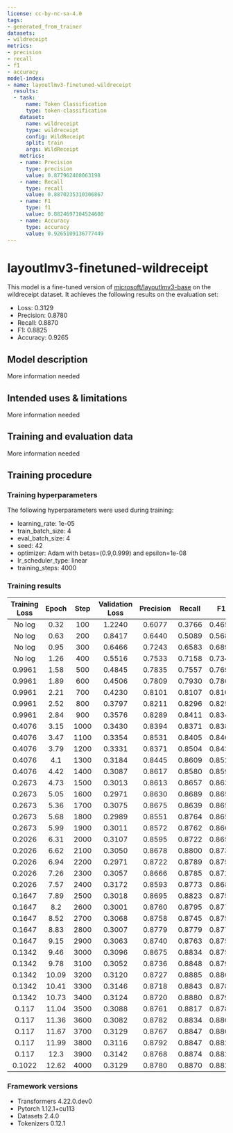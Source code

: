 ```yaml
---
license: cc-by-nc-sa-4.0
tags:
- generated_from_trainer
datasets:
- wildreceipt
metrics:
- precision
- recall
- f1
- accuracy
model-index:
- name: layoutlmv3-finetuned-wildreceipt
  results:
  - task:
      name: Token Classification
      type: token-classification
    dataset:
      name: wildreceipt
      type: wildreceipt
      config: WildReceipt
      split: train
      args: WildReceipt
    metrics:
    - name: Precision
      type: precision
      value: 0.877962408063198
    - name: Recall
      type: recall
      value: 0.8870235310306867
    - name: F1
      type: f1
      value: 0.8824697104524608
    - name: Accuracy
      type: accuracy
      value: 0.9265109136777449
---
```


<!-- This model card has been generated automatically according to the information the Trainer had access to. You
should probably proofread and complete it, then remove this comment. -->

# layoutlmv3-finetuned-wildreceipt

This model is a fine-tuned version of [microsoft/layoutlmv3-base](https://huggingface.co/microsoft/layoutlmv3-base) on the wildreceipt dataset.
It achieves the following results on the evaluation set:
- Loss: 0.3129
- Precision: 0.8780
- Recall: 0.8870
- F1: 0.8825
- Accuracy: 0.9265

## Model description

More information needed

## Intended uses & limitations

More information needed

## Training and evaluation data

More information needed

## Training procedure

### Training hyperparameters

The following hyperparameters were used during training:
- learning_rate: 1e-05
- train_batch_size: 4
- eval_batch_size: 4
- seed: 42
- optimizer: Adam with betas=(0.9,0.999) and epsilon=1e-08
- lr_scheduler_type: linear
- training_steps: 4000

### Training results

| Training Loss | Epoch | Step | Validation Loss | Precision | Recall | F1     | Accuracy |
|:-------------:|:-----:|:----:|:---------------:|:---------:|:------:|:------:|:--------:|
| No log        | 0.32  | 100  | 1.2240          | 0.6077    | 0.3766 | 0.4650 | 0.7011   |
| No log        | 0.63  | 200  | 0.8417          | 0.6440    | 0.5089 | 0.5685 | 0.7743   |
| No log        | 0.95  | 300  | 0.6466          | 0.7243    | 0.6583 | 0.6897 | 0.8311   |
| No log        | 1.26  | 400  | 0.5516          | 0.7533    | 0.7158 | 0.7341 | 0.8537   |
| 0.9961        | 1.58  | 500  | 0.4845          | 0.7835    | 0.7557 | 0.7693 | 0.8699   |
| 0.9961        | 1.89  | 600  | 0.4506          | 0.7809    | 0.7930 | 0.7869 | 0.8770   |
| 0.9961        | 2.21  | 700  | 0.4230          | 0.8101    | 0.8107 | 0.8104 | 0.8886   |
| 0.9961        | 2.52  | 800  | 0.3797          | 0.8211    | 0.8296 | 0.8253 | 0.8983   |
| 0.9961        | 2.84  | 900  | 0.3576          | 0.8289    | 0.8411 | 0.8349 | 0.9016   |
| 0.4076        | 3.15  | 1000 | 0.3430          | 0.8394    | 0.8371 | 0.8382 | 0.9055   |
| 0.4076        | 3.47  | 1100 | 0.3354          | 0.8531    | 0.8405 | 0.8467 | 0.9071   |
| 0.4076        | 3.79  | 1200 | 0.3331          | 0.8371    | 0.8504 | 0.8437 | 0.9076   |
| 0.4076        | 4.1   | 1300 | 0.3184          | 0.8445    | 0.8609 | 0.8526 | 0.9118   |
| 0.4076        | 4.42  | 1400 | 0.3087          | 0.8617    | 0.8580 | 0.8598 | 0.9150   |
| 0.2673        | 4.73  | 1500 | 0.3013          | 0.8613    | 0.8657 | 0.8635 | 0.9177   |
| 0.2673        | 5.05  | 1600 | 0.2971          | 0.8630    | 0.8689 | 0.8659 | 0.9181   |
| 0.2673        | 5.36  | 1700 | 0.3075          | 0.8675    | 0.8639 | 0.8657 | 0.9177   |
| 0.2673        | 5.68  | 1800 | 0.2989          | 0.8551    | 0.8764 | 0.8656 | 0.9193   |
| 0.2673        | 5.99  | 1900 | 0.3011          | 0.8572    | 0.8762 | 0.8666 | 0.9194   |
| 0.2026        | 6.31  | 2000 | 0.3107          | 0.8595    | 0.8722 | 0.8658 | 0.9181   |
| 0.2026        | 6.62  | 2100 | 0.3050          | 0.8678    | 0.8800 | 0.8739 | 0.9220   |
| 0.2026        | 6.94  | 2200 | 0.2971          | 0.8722    | 0.8789 | 0.8755 | 0.9237   |
| 0.2026        | 7.26  | 2300 | 0.3057          | 0.8666    | 0.8785 | 0.8725 | 0.9209   |
| 0.2026        | 7.57  | 2400 | 0.3172          | 0.8593    | 0.8773 | 0.8682 | 0.9184   |
| 0.1647        | 7.89  | 2500 | 0.3018          | 0.8695    | 0.8823 | 0.8759 | 0.9228   |
| 0.1647        | 8.2   | 2600 | 0.3001          | 0.8760    | 0.8795 | 0.8777 | 0.9256   |
| 0.1647        | 8.52  | 2700 | 0.3068          | 0.8758    | 0.8745 | 0.8752 | 0.9235   |
| 0.1647        | 8.83  | 2800 | 0.3007          | 0.8779    | 0.8779 | 0.8779 | 0.9248   |
| 0.1647        | 9.15  | 2900 | 0.3063          | 0.8740    | 0.8763 | 0.8751 | 0.9228   |
| 0.1342        | 9.46  | 3000 | 0.3096          | 0.8675    | 0.8834 | 0.8754 | 0.9235   |
| 0.1342        | 9.78  | 3100 | 0.3052          | 0.8736    | 0.8848 | 0.8792 | 0.9249   |
| 0.1342        | 10.09 | 3200 | 0.3120          | 0.8727    | 0.8885 | 0.8805 | 0.9252   |
| 0.1342        | 10.41 | 3300 | 0.3146          | 0.8718    | 0.8843 | 0.8780 | 0.9243   |
| 0.1342        | 10.73 | 3400 | 0.3124          | 0.8720    | 0.8880 | 0.8799 | 0.9253   |
| 0.117         | 11.04 | 3500 | 0.3088          | 0.8761    | 0.8817 | 0.8789 | 0.9252   |
| 0.117         | 11.36 | 3600 | 0.3082          | 0.8782    | 0.8834 | 0.8808 | 0.9257   |
| 0.117         | 11.67 | 3700 | 0.3129          | 0.8767    | 0.8847 | 0.8807 | 0.9256   |
| 0.117         | 11.99 | 3800 | 0.3116          | 0.8792    | 0.8847 | 0.8820 | 0.9265   |
| 0.117         | 12.3  | 3900 | 0.3142          | 0.8768    | 0.8874 | 0.8821 | 0.9261   |
| 0.1022        | 12.62 | 4000 | 0.3129          | 0.8780    | 0.8870 | 0.8825 | 0.9265   |


### Framework versions

- Transformers 4.22.0.dev0
- Pytorch 1.12.1+cu113
- Datasets 2.4.0
- Tokenizers 0.12.1
